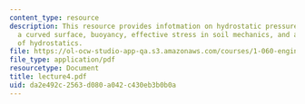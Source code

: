 ```yaml
---
content_type: resource
description: This resource provides infotmation on hydrostatic pressure forces on
  a curved surface, buoyancy, effective stress in soil mechanics, and application
  of hydrostatics.
file: https://ol-ocw-studio-app-qa.s3.amazonaws.com/courses/1-060-engineering-mechanics-ii-spring-2006/da2e492c2563d080a042c430eb3b0b0a_lecture4.pdf
file_type: application/pdf
resourcetype: Document
title: lecture4.pdf
uid: da2e492c-2563-d080-a042-c430eb3b0b0a
---
```

